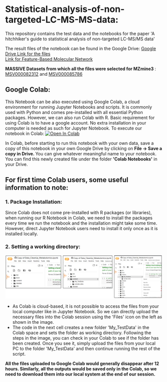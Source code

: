 # Statistical-analysis-of-non-targeted-LC-MS-MS-data:
This repository contains the test data and the notebooks for the paper 'A hitchhiker's guide to statistical analysis of non-targeted LC-MS/MS data'

The result files of the notebook can be found in the Google Drive:
[Google Drive Link for the files](https://drive.google.com/drive/folders/1qHAdvDGr9Kre0SK3AMc1Dzfu6XeFE48A?usp=sharing) <br>
[Link for Feature-Based Molecular Network](https://gnps.ucsd.edu/ProteoSAFe/status.jsp?task=cf6e14abf5604f47b28b467a513d3532) <br>

<b>MASSIVE Datasets from which all the files were selected for MZmine3 </b>: 
[MSV000082312](https://massive.ucsd.edu/ProteoSAFe/dataset.jsp?task=8a81) and [MSV000085786](https://massive.ucsd.edu/ProteoSAFe/dataset.jsp?task=c8411b76f30a4f4ca5d3e42ec13998dc) <br>


## Google Colab:
This Notebook can be also executed using Google Colab, a cloud environment for running Jupyter Notebooks and scripts. It is commonly used with Python and comes pre-installed with all essential Python packages. However, we can also run Colab with R. Basic requirement for using Colab is to have a google account. No extra installation in your computer is needed as such for Jupyter Notebook. To execute our notebook in Colab: [![Open In Colab](https://colab.research.google.com/assets/colab-badge.svg)](https://colab.research.google.com/github/Functional-Metabolomics-Lab/Statistical-analysis-of-non-targeted-LC-MSMS-data/blob/main) <br>

In Colab, before starting to run this notebook with your own data, save a copy of this notebook in your own Google Drive by clicking on <b> File &rarr; Save a copy in Drive. </b> You can give whatever meaningful name to your notebook. You can find this newly created file under the folder  <b> 'Colab Notebooks'</b> in your Drive. 

## For first time Colab users, some useful information to note:

### 1. Package Installation:
Since Colab does not come pre-installed with R packages (or libraries), when running our R Notebook in Colab, we need to install the packages every time we run the notebook and the installation might take some time. However, direct Jupyter Notebook users need to install it only once as it is installed locally.

### 2. Setting a working directory:
![Google-Colab Files Upload](https://github.com/abzer005/Images-for-Jupyter-Notebooks/blob/main/StepsAll.png?raw=true)
- As Colab is cloud-based, it is not possible to access the files from your local computer like in Jupyter Notebook. So we can directly upload the necessary files into the Colab session using the 'Files' icon on the left as shown in the image. 
- The code in the next cell creates a new folder 'My_TestData' in the Colab space and sets the folder as working directory. Following the steps in the image, you can check in your Colab to see if the folder has been created. Once you see it, simply upload the files from your local PC to the folder 'My_TestData' and then continue running the rest of the script.</font> </p>

<b>All the files uploaded to Google Colab would generally disappear after 12 hours. Similarly, all the outputs would be saved only in the Colab, so we need to download them into our local system at the end of our session.</b>
